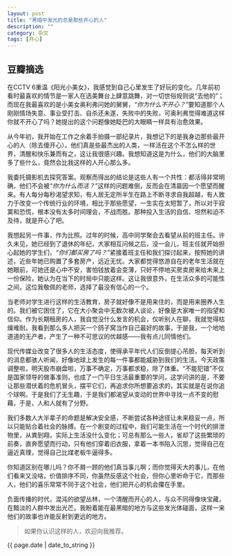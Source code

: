 ```yaml
---
layout: post
title: "黑暗中发光的总是那些开心的人"
description: ""
category: 杂文
tags: [开心]
---
```

<h2>豆瓣摘选</h2>

<p>在CCTV 6重温《阳光小美女》，我感觉到自己心里发生了好玩的变化。几年前初看时最喜欢的情节是一家人在选美舞台上肆意跳舞，对一切世俗规则说“去他的”；而现在我最喜欢的是小美女奥利弗问她的舅舅，<em>“你为什么不开心？”</em>要知道那个人刚刚情场失意、事业受打击、自杀还未遂，失败中的失败，可奥利弗觉得难道这样你就不开心了吗？她提出的这个问题像她眨巴的大眼睛一样具有治愈效果。</p>

<p>从今年初，我开始在工作之余着手拍摄一部纪录片，我想记下的是我身边那些最开心的人（除去傻开心）。他们真是些最杰出的人类，一样活在这个不怎么样的世界，清醒和快乐兼而有之，这让我很感兴趣。我想知道这是为什么，他们的大脑里多了些什么，竟然会比我这样的人开心那么多。</p>

<p>我委托摄影机去探究答案。观察而得出的结论是这些人有一个共性：都活得非常明确，他们不会被<em>“你为什么而活？”</em>这样的问题难倒，反而会在清晨因一个愿望而醒来。有人每分每秒渴望求知，有人居无定所半生在路上不断寻求自我超越，有人致力于改变一个传统行业的环境，相比于那些愿望，一生实在太短暂了，所以对于寂寞和恐慌，根本没有太多时间理会，不战而胜。那种投入生活的自信、坦然和迫不及待，就是开心了吧。</p>

<p>我想起另一件事，作为比照。过年的时候，高中同学聚会去看望从前的班主任。许久未见，她已经到了退休的年纪，大家相互问候之后，没一会儿，班主任就开始担心起她的学生们，<em>“你们都买房了吗？”</em>紧接着班主任和我们探讨起来，按照她的讲述，近些年她已购置了多套房产，远近无忧。大家都觉得悠游自在的老年生活就在她眼前，可她还是心中不安，害怕钱放着会变薄，只好不停地买房卖房来给未来上一份保险，她认为在当下的时局中只能这样。这让我很意外，在生活众多的可能性之间，这位我敬佩的老师，选择了最没有信心的一个。</p>

<p>当老师对学生进行这样的生活教育，房子就好像不是用来住的，而是用来圈养人生的。我们被它困住了，它在大小聚会中无数次被人谈论，好像是大家唯一的指望和信仰。作为长期租房的人，我自觉没什么发言的机会，仅听别人在聊，我就觉得枯燥难耐。我看到那么多人把买一个鸽子窝当作自己最好的故事，于是我，一个地地道道的无产者，产生了一种不可思议的优越感——我有点儿同情他们。</p>

<p>现代传媒业改变了很多人的生活态度，使得承平年代人们反倒提心吊胆，每天听到的消息都骇人听闻，好像地球上发生的每一件事都能威胁到我们的生活。今天政策调整啦，明天股市崩盘啦，万事不确定，万事都求稳，除了体重。“不能犯错”不仅是国家领导的做事准则，也成了一门平日生活最重要的学问，这学问讲的是，不要让那些潜伏着的危机冒头，摆平它们，再追求你所想要追求的，其实就是在说你追个球啊。于是我们了无生趣，于是我们都渴望从变动的世界中寻找一点不变的慰藉，于是，人和人就有了分野。</p>

<p>我们多数人大半辈子的命题是解决安全感，不断尝试各种途径让未来稳妥一点，所以只能贴合着社会的脉搏。在一个剧变的过程中，我们可能生活在一个时代的排泄物里，从粪到翔，实际上生活没什么变化；可总有那么一些人，省却了这些繁琐的前奏，直奔愿望而行动，只有他们穿着旧衣服，拿着一本书陷入沉思，觉得自己在逼近真理，觉得自己比煤老板牛逼得多。</p>

<p>你知道区别在哪儿吗？你不屑一顾的他们真当事儿啊；而你觉得天大的事儿，在他们看来又没啥。价值排序不同，你虽然反感这个社会，但你心里听命于它，而那些人，他们的喜乐常常不同于这个社会，他们把开心的机会攥在手里。</p>

<p>负面传播的时代，混沌的欲望丛林，一个清醒而开心的人，与众不同得像块宝藏，在黯淡的人群中发出光芒。我盼着能在最黑暗的地方与这些发光体碰面，这样一来他们的故事也许能反射到更远的地方。</p>

<blockquote>
  <p>如果你认识这样的人，欢迎向我推荐。</p>
</blockquote>
<p>{{ page.date | date_to_string }}</p>
